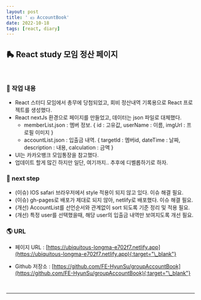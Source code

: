 ```yaml
---
layout: post
title: ' 💵 AccountBook'
date: 2022-10-18
tags: [react, diary]
---
```


## 🛼 React study 모임 정산 페이지

<br/>

### 🥲 작업 내용

- React 스터디 모임에서 총무에 당첨되었고, 회비 정산내역 기록용으로 React 프로젝트를 생성했다.
- React nextJs 환경으로 페이지를 만들었고, 데이터는 json 파일로 대체했다.
  - memberList.json : 멤버 정보. { id : 고유값, userName : 이름, imgUrl : 프로필 이미지 }
  - accountList.json : 입출금 내역. { targetId : 멤버id, dateTime : 날짜, description : 내용, calculation : 금액 }
- UI는 카카오뱅크 모임통장을 참고했다.
- 업데이트 할게 많긴 하지만 일단, 여기까지.. 추후에 디벨롭하기로 하자.

### 🚏 next step

- (이슈) IOS safari 브라우저에서 style 적용이 되지 않고 있다. 이슈 해결 필요.
- (이슈) gh-pages로 배포가 제대로 되지 않아, netlify로 배포했다. 이슈 해결 필요.
- (개선) AccountList를 선언순서와 관계없이 sort 되도록 기준 정리 및 적용 필요.
- (개선) 특정 user를 선택했을때, 해당 user의 입출금 내역만 보여지도록 개선 필요.

### 🌎 URL

- 페이지 URL : [https://ubiquitous-longma-e702f7.netlify.app](https://ubiquitous-longma-e702f7.netlify.app){:target="\_blank"}
- Github 저장소 : [https://github.com/FE-HyunSu/groupAccountBook](https://github.com/FE-HyunSu/groupAccountBook){:target="\_blank"}

  <br/>

---
